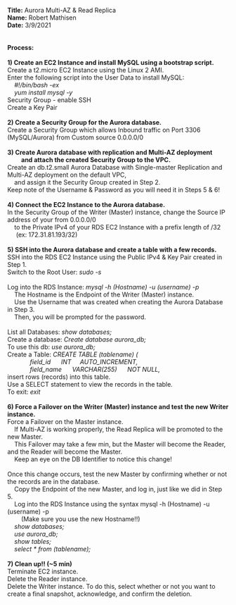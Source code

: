 **Title:** Aurora Multi-AZ & Read Replica\
**Name:** Robert Mathisen\
**Date:** 3/9/2021 \
\
\
**Process:** <br/>
\
**1) Create an EC2 Instance and install MySQL using a bootstrap script.** <br/>
Create a t2.micro EC2 Instance using the Linux 2 AMI. \
Enter the following script into the User Data to install MySQL: \
&nbsp;&nbsp;&nbsp;&nbsp;*#!/bin/bash -ex* \
&nbsp;&nbsp;&nbsp;&nbsp;*yum install mysql -y* \
Security Group - enable SSH \
Create a Key Pair\
\
**2) Create a Security Group for the Aurora database.** <br/>
Create a Security Group which allows Inbound traffic on Port 3306 (MySQL/Aurora) from Custom source 0.0.0.0/0 \
\
**3) Create Aurora database with replication and Multi-AZ deployment** <br/> 
&nbsp;&nbsp;&nbsp;&nbsp;&nbsp;&nbsp;&nbsp;&nbsp;**and attach the created Security Group to the VPC.** <br/>
Create an db.t2.small Aurora Database with Single-master Replication and Multi-AZ deployment on the default VPC, <br/>
&nbsp;&nbsp;&nbsp;&nbsp;and assign it the Security Group created in Step 2. \
Keep note of the Username & Password as you will need it in Steps 5 & 6! <br/>
\
**4) Connect the EC2 Instance to the Aurora database.** <br/>
In the Security Group of the Writer (Master) instance, change the Source IP address of your from 0.0.0.0/0 <br/>
&nbsp;&nbsp;&nbsp;&nbsp;to the Private IPv4 of your RDS EC2 Instance with a prefix length of /32 &nbsp;&nbsp;&nbsp;&nbsp; (ex: 172.31.81.193/32) <br/>
\
**5) SSH into the Aurora database and create a table with a few records.** <br/>
SSH into the RDS EC2 Instance using the Public IPv4 & Key Pair created in Step 1. \
Switch to the Root User: *sudo -s* \
\
Log into the RDS Instance: *mysql -h (Hostname) -u (username) -p* \
&nbsp;&nbsp;&nbsp;&nbsp;The Hostname is the Endpoint of the Writer (Master) instance. <br/>
&nbsp;&nbsp;&nbsp;&nbsp;Use the Username that was created when creating the Aurora Database in Step 3. <br/>
&nbsp;&nbsp;&nbsp;&nbsp;Then, you will be prompted for the password. \
\
List all Databases: *show databases;* \
Create a database: *Create database aurora_db;* \
To use this db: *use aurora_db;* \
Create a Table: *CREATE TABLE (tablename) (* \
&nbsp;&nbsp;&nbsp;&nbsp;&nbsp;&nbsp;&nbsp;&nbsp;&nbsp;&nbsp;&nbsp;&nbsp; *field_id* &nbsp;&nbsp;&nbsp;&nbsp; *INT* &nbsp;&nbsp;&nbsp;&nbsp;*AUTO_INCREMENT,* \
&nbsp;&nbsp;&nbsp;&nbsp;&nbsp;&nbsp;&nbsp;&nbsp;&nbsp;&nbsp;&nbsp;&nbsp; *field_name* &nbsp;&nbsp;&nbsp;&nbsp; *VARCHAR(255)* &nbsp;&nbsp;&nbsp;&nbsp; *NOT NULL,* \
insert rows (records) into this table. \
Use a SELECT statement to view the records in the table. \
To exit: *exit* <br/>
\
**6) Force a Failover on the Writer (Master) instance and test the new Writer instance. <br/>**
Force a Failover on the Master instance. <br/>
&nbsp;&nbsp;&nbsp;&nbsp;If Multi-AZ is working properly, the Read Replica will be promoted to the new Master. <br/>
&nbsp;&nbsp;&nbsp;&nbsp;This Failover may take a few min, but the Master will become the Reader, and the Reader will become the Master. <br/>
&nbsp;&nbsp;&nbsp;&nbsp;Keep an eye on the DB Identifier to notice this change! <br/>
\
Once this change occurs, test the new Master by confirming whether or not the records are in the database. \
&nbsp;&nbsp;&nbsp;&nbsp;Copy the Endpoint of the new Master, and log in, just like we did in Step 5. \
&nbsp;&nbsp;&nbsp;&nbsp;Log into the RDS Instance using the syntax mysql -h (Hostname) -u (username) -p \
&nbsp;&nbsp;&nbsp;&nbsp;&nbsp;&nbsp;&nbsp;&nbsp;(Make sure you use the new Hostname!!) \
&nbsp;&nbsp;&nbsp;&nbsp;*show databases;* \
&nbsp;&nbsp;&nbsp;&nbsp;*use aurora_db;* \
&nbsp;&nbsp;&nbsp;&nbsp;*show tables;* \
&nbsp;&nbsp;&nbsp;&nbsp;*select * from (tablename);* <br/>
\
**7) Clean up!! (~5 min)** \
Terminate EC2 instance. \
Delete the Reader instance. \
Delete the Writer instance. To do this, select whether or not you want to create a final snapshot, acknowledge, and confirm the deletion.
